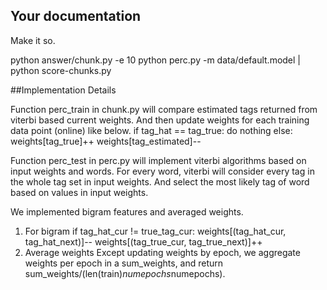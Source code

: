 
Your documentation
------------------

Make it so.

python answer/chunk.py -e 10
python perc.py -m data/default.model | python score-chunks.py

##Implementation Details

Function perc_train in chunk.py will compare estimated tags returned from viterbi based current weights.
And then update weights for each training data point (online) like below.
if tag_hat == tag_true:
	do nothing
else:
	weights[tag_true]++
	weights[tag_estimated]--

Function perc_test in perc.py will implement viterbi algorithms based on input weights and words.
For every word, viterbi will consider every tag in the whole tag set in input weights. And select
the most likely tag of word based on values in input weights.

We implemented bigram features and averaged weights.
1. For bigram
if tag_hat_cur != true_tag_cur:
    weights[(tag_hat_cur, tag_hat_next)]--
    weights[(tag_true_cur, tag_true_next)]++
2. Average weights
Except updating weights by epoch, we aggregate weights per epoch in a sum_weights, and return sum_weights/(len(train)*numepochs*numepochs).